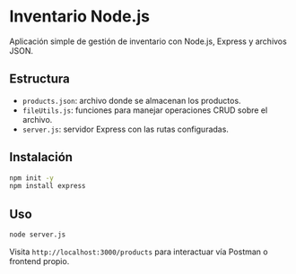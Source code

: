 # Inventario Node.js

Aplicación simple de gestión de inventario con Node.js, Express y archivos JSON.

## Estructura

- `products.json`: archivo donde se almacenan los productos.
- `fileUtils.js`: funciones para manejar operaciones CRUD sobre el archivo.
- `server.js`: servidor Express con las rutas configuradas.

## Instalación

```bash
npm init -y
npm install express
```

## Uso

```bash
node server.js
```

Visita `http://localhost:3000/products` para interactuar vía Postman o frontend propio.
